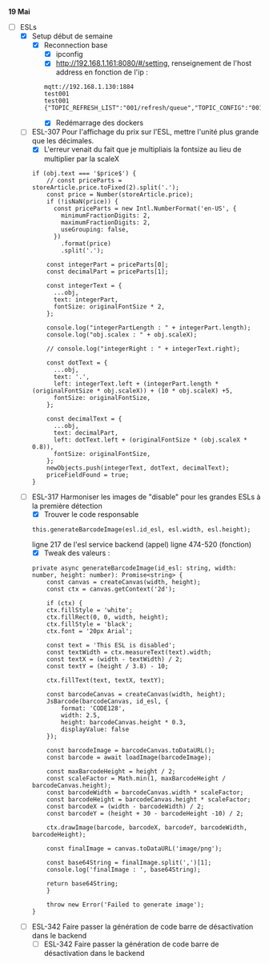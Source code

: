 **19 Mai**
- [ ] ESLs
    - [x] Setup début de semaine
        - [x] Reconnection base
            - [x] ipconfig
            - [x] http://192.168.1.161:8080/#/setting, renseignement de l'host address en fonction de l'ip :
            ```
            mqtt://192.168.1.130:1884
            test001
            test001
            {"TOPIC_REFRESH_LIST":"001/refresh/queue","TOPIC_CONFIG":"001/device/config","TOPIC_DEVICE_PROPERTY":"/device/property","TOPIC_NOTIFY":"/refresh/notify","psm_group":32}
            ```
            - [x] Redémarrage des dockers
    - [ ] ESL-307 Pour l'affichage du prix sur l'ESL, mettre l'unité plus grande que les décimales.
        - [x] L'erreur venait du fait que je multipliais la fontsize au lieu de multiplier par la scaleX
        ```
        if (obj.text === '$price$') {
            // const priceParts = storeArticle.price.toFixed(2).split('.');
            const price = Number(storeArticle.price);
            if (!isNaN(price)) {
              const priceParts = new Intl.NumberFormat('en-US', {
                minimumFractionDigits: 2,
                maximumFractionDigits: 2,
                useGrouping: false,
              })
                .format(price)
                .split('.');
            
            const integerPart = priceParts[0];
            const decimalPart = priceParts[1];

            const integerText = {
              ...obj,
              text: integerPart,
              fontSize: originalFontSize * 2,
            };

            console.log("integerPartLength : " + integerPart.length);
            console.log("obj.scalex : " + obj.scaleX);
            
            // console.log("integerRight : " + integerText.right);
            
            const dotText = {
              ...obj,
              text: '.',
              left: integerText.left + (integerPart.length * (originalFontSize * obj.scaleX)) + (10 * obj.scaleX) +5,
              fontSize: originalFontSize,
            };

            const decimalText = {
              ...obj,
              text: decimalPart,
              left: dotText.left + (originalFontSize * (obj.scaleX * 0.8)),
              fontSize: originalFontSize,
            };
            newObjects.push(integerText, dotText, decimalText);
            priceFieldFound = true;
        }
        ```
    - [ ] ESL-317 Harmoniser les images de "disable" pour les grandes ESLs à la première détection
        - [x] Trouver le code responsable
        ```
        this.generateBarcodeImage(esl.id_esl, esl.width, esl.height);
        ```
        ligne 217 de l'esl service backend (appel)
        ligne 474-520 (fonction)
        - [x] Tweak des valeurs : 
        ```
        private async generateBarcodeImage(id_esl: string, width: number, height: number): Promise<string> {
            const canvas = createCanvas(width, height);
            const ctx = canvas.getContext('2d');

            if (ctx) {
            ctx.fillStyle = 'white';
            ctx.fillRect(0, 0, width, height);
            ctx.fillStyle = 'black';
            ctx.font = '20px Arial';

            const text = 'This ESL is disabled';
            const textWidth = ctx.measureText(text).width;
            const textX = (width - textWidth) / 2;
            const textY = (height / 3.8) - 10;

            ctx.fillText(text, textX, textY);

            const barcodeCanvas = createCanvas(width, height);
            JsBarcode(barcodeCanvas, id_esl, {
                format: 'CODE128',
                width: 2.5,
                height: barcodeCanvas.height * 0.3,
                displayValue: false
            });

            const barcodeImage = barcodeCanvas.toDataURL();
            const barcode = await loadImage(barcodeImage);

            const maxBarcodeHeight = height / 2;
            const scaleFactor = Math.min(1, maxBarcodeHeight / barcodeCanvas.height);
            const barcodeWidth = barcodeCanvas.width * scaleFactor;
            const barcodeHeight = barcodeCanvas.height * scaleFactor;
            const barcodeX = (width - barcodeWidth) / 2;
            const barcodeY = (height + 30 - barcodeHeight -10) / 2;

            ctx.drawImage(barcode, barcodeX, barcodeY, barcodeWidth, barcodeHeight);

            const finalImage = canvas.toDataURL('image/png');

            const base64String = finalImage.split(',')[1];
            console.log('finalImage : ', base64String);

            return base64String;
            }

            throw new Error('Failed to generate image');
        }
        ```
    - [ ] ESL-342 Faire passer la génération de code barre de désactivation dans le backend
        - [ ] ESL-342 Faire passer la génération de code barre de désactivation dans le backend